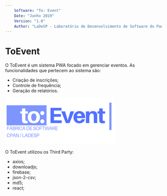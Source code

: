 ```yaml
---
    Software: "To: Event"
    Date: "Junho 2019"
    Version: "1.0"
    Author: "LaDeSP - Laboratório de Desenvolvimento de Software do Pantanal"
---
```


# ToEvent

O ToEvent é um sistema PWA focado em gerenciar eventos. As funcionalidades que pertecem ao sistema são:

* Criação de inscrições;
* Controle de frequência;
* Geração de relatórios.

![Logo do Sistema](https://github.com/LaDeSP/ToEvent/blob/master/public/logo.png?raw=true)

O ToEvent utilizou os Third Party: 

* axios;
* downloadjs;
* firebase;
* json-2-csv;
* md5;
* react;
